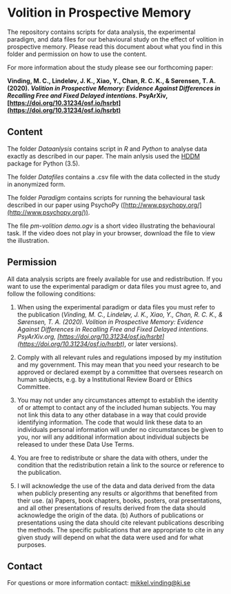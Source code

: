 # Volition in Prospective Memory

The repository contains scripts for data analysis, the experimental paradigm, and data files for our behavioural study on the effect of volition in prospective memory. Please read this document about what you find in this folder and permission on how to use the content.

For more information about the study please see our forthcoming paper:

**Vinding, M. C., Lindeløv, J. K., Xiao, Y., Chan, R. C. K., & Sørensen, T. A. (2020). *Volition in Prospective Memory: Evidence Against Differences in Recalling Free and Fixed Delayed intentions*. PsyArXiv, [https://doi.org/10.31234/osf.io/hsrbt](https://doi.org/10.31234/osf.io/hsrbt)**

## Content

The folder *Dataanlysis* contains script in *R* and *Python* to analyse data exactly as described in our paper. The main anlysis used the [HDDM](http://ski.clps.brown.edu/hddm_docs/) package for Python (3.5).

The folder *Datafiles* contains a .csv file with the data collected in the study in anonymized form.

The folder *Paradigm* contains scripts for running the behavioural task described in our paper using PsychoPy ([http://www.psychopy.org/](http://www.psychopy.org/)).

The file _pm-volition demo.ogv_ is a short video illustrating the behavioural task. If the video does not play in your browser, download the file to view the illustration.

## Permission

All data analysis scripts are freely available for use and redistribution. If you want to use the experimental paradigm or data files you must agree to, and follow the following conditions:

1. When using the experimental paradigm or data files you must refer to the publication (*Vinding, M. C., Lindeløv, J. K., Xiao, Y., Chan, R. C. K., & Sørensen, T. A. (2020). Volition in Prospective Memory: Evidence Against Differences in Recalling Free and Fixed Delayed intentions. PsyArXiv.org, [https://doi.org/10.31234/osf.io/hsrbt](https://doi.org/10.31234/osf.io/hsrbt)*, or later versions).

2. Comply with all relevant rules and regulations imposed by my institution and my government. This may mean that you need your research to be approved or declared exempt by a committee that oversees research on human subjects, e.g. by a Institutional Review Board or Ethics Committee.

3. You may not under any circumstances attempt to establish the identity of or attempt to contact any of the included human subjects. You may not link this data to any other database in a way that could provide identifying information. The code that would link these data to an individuals personal information will under no circumstances  be given to you, nor will any additional information about individual subjects be released to under these Data Use Terms.

4. You are free to redistribute or share the data with others, under the condition that the redistribution retain a link to the source or reference to the publication.

5. I will acknowledge the use of the data and data derived from the data when publicly presenting any results or algorithms that benefited from their use.
(a) Papers, book chapters, books, posters, oral presentations, and all other presentations of results derived from the data should acknowledge the origin of the data.
(b) Authors of publications or presentations using the data should cite relevant publications describing the methods. The specific publications that are appropriate to cite in any given study will depend on what the data were used and for what purposes.

## Contact

For questions or more information contact: mikkel.vinding@ki.se
